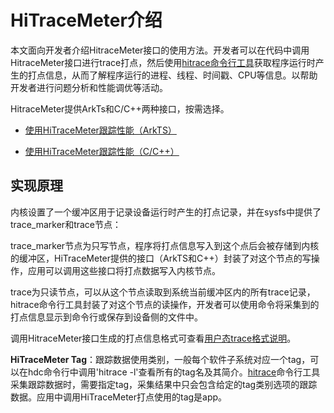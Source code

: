 # HiTraceMeter介绍

<!--Kit: Performance Analysis Kit-->
<!--Subsystem: HiviewDFX-->
<!--Owner: @qq_437963121-->
<!--SE: @MontSaintMichel-->
<!--TSE: @gcw_KuLfPSbe-->

本文面向开发者介绍HitraceMeter接口的使用方法。开发者可以在代码中调用HitraceMeter接口进行trace打点，然后使用[hitrace命令行工具](hitrace.md)获取程序运行时产生的打点信息，从而了解程序运行的进程、线程、时间戳、CPU等信息。以帮助开发者进行问题分析和性能调优等活动。


HitraceMeter提供ArkTs和C/C++两种接口，按需选择。


- [使用HiTraceMeter跟踪性能（ArkTS）](hitracemeter-guidelines-arkts.md)

- [使用HiTraceMeter跟踪性能（C/C++）](hitracemeter-guidelines-ndk.md)


## 实现原理

内核设置了一个缓冲区用于记录设备运行时产生的打点记录，并在sysfs中提供了trace_marker和trace节点：

trace_marker节点为只写节点，程序将打点信息写入到这个点后会被存储到内核的缓冲区，HiTraceMeter提供的接口（ArkTS和C++）封装了对这个节点的写操作，应用可以调用这些接口将打点数据写入内核节点。

trace为只读节点，可以从这个节点读取到系统当前缓冲区内的所有trace记录，hitrace命令行工具封装了对这个节点的读操作，开发者可以使用命令将采集到的打点信息显示到命令行或保存到设备侧的文件中。

调用HitraceMeter接口生成的打点信息格式可查看[用户态trace格式说明](hitracemeter-view.md#用户态trace格式说明)。

**HiTraceMeter Tag**：跟踪数据使用类别，一般每个软件子系统对应一个tag，可以在hdc命令行中调用'hitrace -l'查看所有的tag名及其简介。[hitrace](hitrace.md)命令行工具采集跟踪数据时，需要指定tag，采集结果中只会包含给定的tag类别选项的跟踪数据。应用中调用HiTraceMeter打点使用的tag是app。
